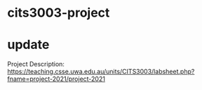 # cits3003-project
# update

Project Description:
    https://teaching.csse.uwa.edu.au/units/CITS3003/labsheet.php?fname=project-2021/project-2021
